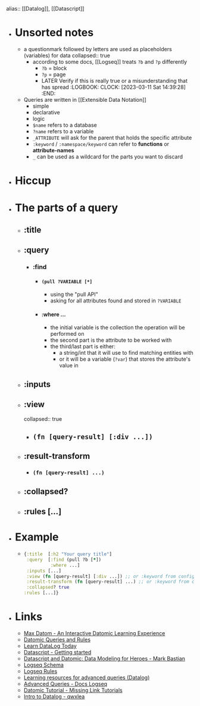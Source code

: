 alias:: [[Datalog]], [[Datascript]]

- # Unsorted notes
	- a questionmark followed by letters are used as placeholders (variables) for data
	  collapsed:: true
		- according to some docs, [[Logseq]] treats `?b` and `?p` differently
			- `?b` = block
			- `?p` = page
			- LATER Verify if this is really true or a misunderstanding that has spread
			  :LOGBOOK:
			  CLOCK: [2023-03-11 Sat 14:39:28]
			  :END:
	- Queries are written in [[Extensible Data Notation]]
		- simple
		- declarative
		- logic
		- `$name` refers to a database
		- `?name` refers to a variable
		- `_ATTRIBUTE` will ask for the parent that holds the specific attribute
		- `:keyword` / `:namespace/keyword` can refer to **functions** or **attribute-names**
		- `_` can be used as a wildcard for the parts you want to discard
- # Hiccup
- # The parts of a query
	- ## :title
	- ## :query
		- ### :find
			- #### `(pull ?VARIABLE [*]`
				- using the "pull API"
				- asking for all attributes found and stored in `?VARIABLE`
			- #### :where ...
				- the initial variable is the collection the operation will be performed on
				- the second part is the attribute to be worked with
				- the third/last part is either:
					- a string/int that it will use to find matching entities with
					- or it will be a variable (`?var`) that stores the attribute's value in
	- ## :inputs
	- ## :view
	  collapsed:: true
		- ## `(fn [query-result] [:div ...])`
	- ## :result-transform
		- ### `(fn [query-result] ...)`
	- ## :collapsed?
	- ## :rules [...]
- # Example
	- ```clojure
	  {:title  [:h2 "Your query title"]
	   :query  [:find (pull ?b [*])
	            :where ...]
	   :inputs [...]
	   :view (fn [query-result] [:div ...]) ;; or :keyword from config.edn
	   :result-transform (fn [query-result] ...) ;; or :keyword from config.edn
	   :collapsed? true
	  :rules [...]}
	  ```
- # Links
	- [Max Datom - An Interactive Datomic Learning Experience](https://max-datom.com/)
	- [Datomic Queries and Rules](https://docs.datomic.com/on-prem/query/query.html)
	- [Learn DataLog Today](https://www.learndatalogtoday.org/)
	- [Datascript - Getting started](https://github.com/tonsky/datascript/wiki/Getting-started)
	- [Datascript and Datomic: Data Modeling for Heroes - Mark Bastian](https://youtu.be/tV4pHW_WOrY)
	- [Logseq Schema](https://github.com/logseq/logseq/blob/master/deps/db/src/logseq/db/schema.cljs)
	- [Logseq Rules](https://github.com/logseq/logseq/blob/master/deps/db/src/logseq/db/rules.cljc)
	- [Learning resources for advanced queries (Datalog)](https://discuss.logseq.com/t/learning-resources-for-advanced-queries-datalog/8619)
	- [Advanced Queries - Docs Logseq](https://docs.logseq.com/#/page/advanced%20queries)
	- [Datomic Tutorial - Missing Link Tutorials](https://github.com/ftravers/datomic-tutorial)
	- [Intro to Datalog - qwxlea](https://qwxlea.github.io/#/page/datalog%2FIntro%20to%20Datalog)